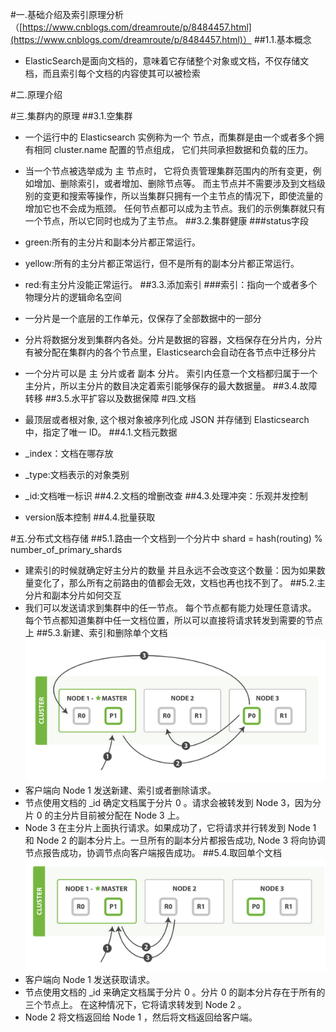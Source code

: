 #一.基础介绍及索引原理分析（[https://www.cnblogs.com/dreamroute/p/8484457.html](https://www.cnblogs.com/dreamroute/p/8484457.html)）
##1.1.基本概念
- ElasticSearch是面向文档的，意味着它存储整个对象或文档，不仅存储文档，而且索引每个文档的内容使其可以被检索

#二.原理介绍

#三.集群内的原理
##3.1.空集群
- 一个运行中的 Elasticsearch 实例称为一个 节点，而集群是由一个或者多个拥有相同 cluster.name 配置的节点组成， 它们共同承担数据和负载的压力。
- 当一个节点被选举成为 主 节点时， 它将负责管理集群范围内的所有变更，例如增加、删除索引，或者增加、删除节点等。 而主节点并不需要涉及到文档级别的变更和搜索等操作，所以当集群只拥有一个主节点的情况下，即使流量的增加它也不会成为瓶颈。 任何节点都可以成为主节点。我们的示例集群就只有一个节点，所以它同时也成为了主节点。
##3.2.集群健康
###status字段
- green:所有的主分片和副本分片都正常运行。 
- yellow:所有的主分片都正常运行，但不是所有的副本分片都正常运行。 
- red:有主分片没能正常运行。 
##3.3.添加索引
###索引：指向一个或者多个物理分片的逻辑命名空间


- 一分片是一个底层的工作单元，仅保存了全部数据中的一部分
- 分片将数据分发到集群内各处。分片是数据的容器，文档保存在分片内，分片有被分配在集群内的各个节点里，Elasticsearch会自动在各节点中迁移分片
-  一个分片可以是 主 分片或者 副本 分片。 索引内任意一个文档都归属于一个主分片，所以主分片的数目决定着索引能够保存的最大数据量。
##3.4.故障转移
##3.5.水平扩容以及数据保障
#四.文档
- 最顶层或者根对象, 这个根对象被序列化成 JSON 并存储到 Elasticsearch 中，指定了唯一 ID。
##4.1.文档元数据
- _index：文档在哪存放
- _type:文档表示的对象类别
- _id:文档唯一标识
##4.2.文档的增删改查
##4.3.处理冲突：乐观并发控制
- version版本控制
##4.4.批量获取

#五.分布式文档存储
##5.1.路由一个文档到一个分片中
    shard = hash(routing) % number_of_primary_shards
- 建索引的时候就确定好主分片的数量 并且永远不会改变这个数量：因为如果数量变化了，那么所有之前路由的值都会无效，文档也再也找不到了。
##5.2.主分片和副本分片如何交互
- 我们可以发送请求到集群中的任一节点。 每个节点都有能力处理任意请求。 每个节点都知道集群中任一文档位置，所以可以直接将请求转发到需要的节点上
##5.3.新建、索引和删除单个文档
![](https://github.com/HelloWucq/working-knowledge-point/raw/master/%E5%AD%A6%E4%B9%A0%E5%9B%BE%E7%89%87/%E6%96%B0%E5%BB%BA%E3%80%81%E7%B4%A2%E5%BC%95%E5%92%8C%E5%88%A0%E9%99%A4%E5%8D%95%E4%B8%AA%E6%96%87%E6%A1%A3.png)
- 客户端向 Node 1 发送新建、索引或者删除请求。 
- 节点使用文档的 _id 确定文档属于分片 0 。请求会被转发到 Node 3，因为分片 0 的主分片目前被分配在 Node 3 上。 
- Node 3 在主分片上面执行请求。如果成功了，它将请求并行转发到 Node 1 和 Node 2 的副本分片上。一旦所有的副本分片都报告成功, Node 3 将向协调节点报告成功，协调节点向客户端报告成功。
##5.4.取回单个文档
![](https://github.com/HelloWucq/working-knowledge-point/raw/master/%E5%AD%A6%E4%B9%A0%E5%9B%BE%E7%89%87/%E5%8F%96%E5%9B%9E%E5%8D%95%E4%B8%AA%E6%96%87%E6%A1%A3.png)
- 客户端向 Node 1 发送获取请求。
- 节点使用文档的 _id 来确定文档属于分片 0 。分片 0 的副本分片存在于所有的三个节点上。 在这种情况下，它将请求转发到 Node 2 。
- Node 2 将文档返回给 Node 1 ，然后将文档返回给客户端。